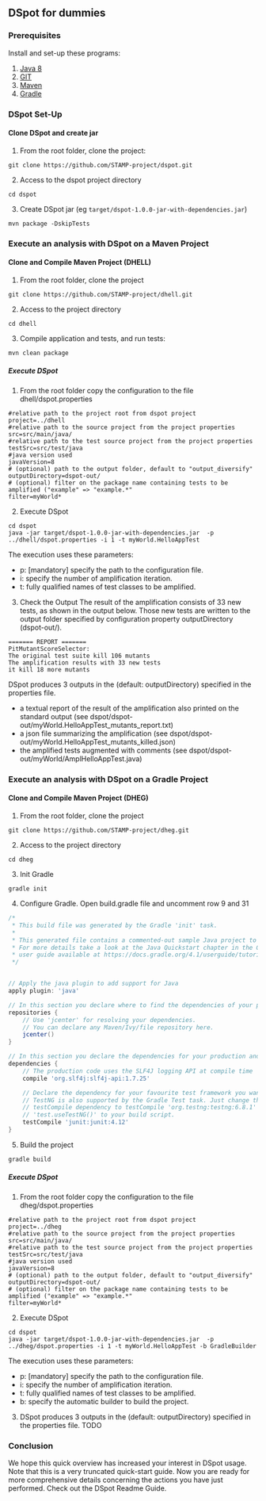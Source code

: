 ## DSpot for dummies

### Prerequisites

Install and set-up these programs:

1. [Java 8](https://www.java.com/en/download/help/download_options.xml)
2. [GIT](https://git-scm.com/book/en/v2/Getting-Started-Installing-Git)
3. [Maven](https://maven.apache.org/install.html)
4. [Gradle](https://docs.gradle.org/current/userguide/installation.html)

### DSpot Set-Up
#### Clone DSpot and create jar

1. From the root folder, clone the project:
```
git clone https://github.com/STAMP-project/dspot.git
```
2. Access to the dspot project directory
```
cd dspot
```
3. Create DSpot jar (eg `target/dspot-1.0.0-jar-with-dependencies.jar`)
```
mvn package -DskipTests
```
### Execute an analysis with DSpot on a Maven Project
#### Clone and Compile Maven Project (DHELL)

1. From the root folder, clone the project
```
git clone https://github.com/STAMP-project/dhell.git
```
2. Access to the project directory
```
cd dhell
```
3.  Compile application and tests, and run tests:
```
mvn clean package
```

##### Execute DSpot

1. From the root folder copy the configuration to the file dhell/dspot.properties
```properties
#relative path to the project root from dspot project
project=../dhell
#relative path to the source project from the project properties
src=src/main/java/
#relative path to the test source project from the project properties
testSrc=src/test/java
#java version used
javaVersion=8
# (optional) path to the output folder, default to "output_diversify"
outputDirectory=dspot-out/
# (optional) filter on the package name containing tests to be amplified ("example" => "example.*"
filter=myWorld*
```

2. Execute DSpot
```
cd dspot
java -jar target/dspot-1.0.0-jar-with-dependencies.jar  -p ../dhell/dspot.properties -i 1 -t myWorld.HelloAppTest
```
The execution uses these parameters:
* p: [mandatory] specify the path to the configuration file.
* i: specify the number of amplification iteration.
* t: fully qualified names of test classes to be amplified.

3. Check the Output
The result of the amplification consists of 33 new tests, as shown in the output below. Those new tests are written to the output folder specified by configuration property outputDirectory (dspot-out/).
```
======= REPORT =======
PitMutantScoreSelector: 
The original test suite kill 106 mutants
The amplification results with 33 new tests
it kill 18 more mutants
```

DSpot produces 3 outputs in the (default: outputDirectory) specified in the properties file.

* a textual report of the result of the amplification also printed on the standard output (see dspot/dspot-out/myWorld.HelloAppTest_mutants_report.txt)
* a json file summarizing the amplification (see dspot/dspot-out/myWorld.HelloAppTest_mutants_killed.json)
* the amplified tests augmented with comments (see dspot/dspot-out/myWorld/AmplHelloAppTest.java)

### Execute an analysis with DSpot on a Gradle Project
#### Clone and Compile Maven Project (DHEG)

1. From the root folder, clone the project
```
git clone https://github.com/STAMP-project/dheg.git
```
2. Access to the project directory
```
cd dheg
```
3. Init Gradle
```
gradle init
```
4. Configure Gradle. Open build.gradle file and uncomment row 9 and 31
```groovy
/*
 * This build file was generated by the Gradle 'init' task.
 *
 * This generated file contains a commented-out sample Java project to get you started.
 * For more details take a look at the Java Quickstart chapter in the Gradle
 * user guide available at https://docs.gradle.org/4.1/userguide/tutorial_java_projects.html
 */


// Apply the java plugin to add support for Java
apply plugin: 'java'

// In this section you declare where to find the dependencies of your project
repositories {
    // Use 'jcenter' for resolving your dependencies.
    // You can declare any Maven/Ivy/file repository here.
    jcenter()
}

// In this section you declare the dependencies for your production and test code
dependencies {
    // The production code uses the SLF4J logging API at compile time
    compile 'org.slf4j:slf4j-api:1.7.25'

    // Declare the dependency for your favourite test framework you want to use in your tests.
    // TestNG is also supported by the Gradle Test task. Just change the
    // testCompile dependency to testCompile 'org.testng:testng:6.8.1' and add
    // 'test.useTestNG()' to your build script.
    testCompile 'junit:junit:4.12'
}

```
5. Build the project
```
gradle build
```

##### Execute DSpot
1. From the root folder copy the configuration to the file dheg/dspot.properties
```properties
#relative path to the project root from dspot project
project=../dheg
#relative path to the source project from the project properties
src=src/main/java/
#relative path to the test source project from the project properties
testSrc=src/test/java
#java version used
javaVersion=8
# (optional) path to the output folder, default to "output_diversify"
outputDirectory=dspot-out/
# (optional) filter on the package name containing tests to be amplified ("example" => "example.*"
filter=myWorld*
```

2. Execute DSpot
```
cd dspot
java -jar target/dspot-1.0.0-jar-with-dependencies.jar  -p ../dheg/dspot.properties -i 1 -t myWorld.HelloAppTest -b GradleBuilder
```
The execution uses these parameters:
* p: [mandatory] specify the path to the configuration file.
* i: specify the number of amplification iteration.
* t: fully qualified names of test classes to be amplified.
* b: specify the automatic builder to build the project.

3. DSpot produces 3 outputs in the (default: outputDirectory) specified in the properties file.
TODO

### Conclusion
We hope this quick overview has increased your interest in DSpot usage. Note that this is a very truncated quick-start guide. Now you are ready for more comprehensive details concerning the actions you have just performed. Check out the DSpot Readme Guide.
